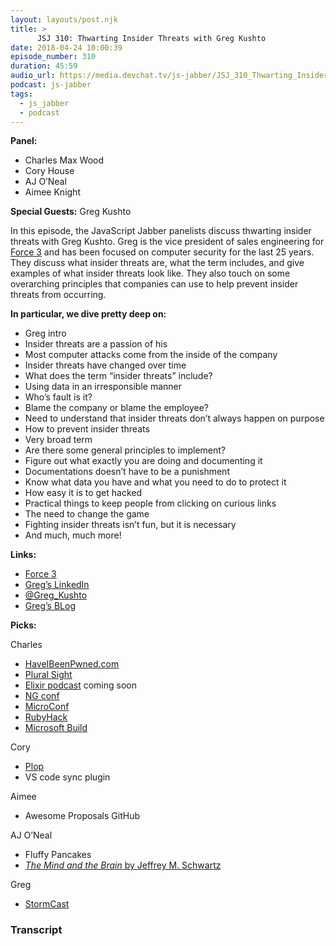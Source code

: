 ```yaml
---
layout: layouts/post.njk
title: >
      JSJ 310: Thwarting Insider Threats with Greg Kushto
date: 2018-04-24 10:00:39
episode_number: 310
duration: 45:59
audio_url: https://media.devchat.tv/js-jabber/JSJ_310_Thwarting_Insider_Threats_with_Greg_Kushto.mp3
podcast: js-jabber
tags: 
  - js_jabber
  - podcast
---
```


 **Panel:**

- Charles Max Wood
- Cory House
- AJ O’Neal
- Aimee Knight

**Special Guests:** Greg Kushto

In this episode, the JavaScript Jabber panelists discuss thwarting insider threats with Greg Kushto. Greg is the vice president of sales engineering for [Force 3](https://www.force3.com/) and has been focused on computer security for the last 25 years. They discuss what insider threats are, what the term includes, and give examples of what insider threats look like. They also touch on some overarching principles that companies can use to help prevent insider threats from occurring.

**In particular, we dive pretty deep on:**

- Greg intro
- Insider threats are a passion of his
- Most computer attacks come from the inside of the company
- Insider threats have changed over time
- What does the term “insider threats” include?
- Using data in an irresponsible manner
- Who’s fault is it?
- Blame the company or blame the employee?
- Need to understand that insider threats don’t always happen on purpose
- How to prevent insider threats
- Very broad term
- Are there some general principles to implement?
- Figure out what exactly you are doing and documenting it
- Documentations doesn’t have to be a punishment
- Know what data you have and what you need to do to protect it
- How easy it is to get hacked
- Practical things to keep people from clicking on curious links
- The need to change the game
- Fighting insider threats isn’t fun, but it is necessary
- And much, much more! 

**Links:**

- [Force 3](https://www.force3.com/)
- [Greg’s LinkedIn](https://www.linkedin.com/in/greg-kushto-050806a2)
- [@Greg\_Kushto](https://twitter.com/greg_kushto?lang=en)
- [Greg’s BLog](http://www.force3.com/blog/)

**Picks:**

Charles

- [HaveIBeenPwned.com](https://haveibeenpwned.com/)
- [Plural Sight](https://www.pluralsight.com/)
- [Elixir podcast](http://elixirmix.com/) coming soon
- [NG conf](https://www.ng-conf.org/)
- [MicroConf](https://www.microconf.com/)
- [RubyHack](http://rubyhack.com/)
- [Microsoft Build](https://www.microsoft.com/en-us/build)

Cory

- [Plop](https://www.plop.at/en/home.html)
- VS code sync plugin

Aimee

- Awesome Proposals GitHub

AJ O’Neal

- Fluffy Pancakes
- [_The Mind and the Brain_ by Jeffrey M. Schwartz](https://www.amazon.com/Mind-Brain-Neuroplasticity-Power-Mental/dp/0060988479)

Greg

- [StormCast](https://isc.sans.edu/podcast.html)


### Transcript


